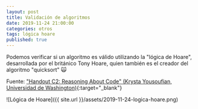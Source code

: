 ```yaml
---
layout: post
title: Validación de algoritmos
date: 2019-11-24 21:00:00
categories: otros
tags: lógica hoare
published: true
---
```


Podemos verificar si un algoritmo es válido utilizando la "lógica de Hoare", desarrollada por el británico Tony Hoare, quien también es el creador del algoritmo "quicksort" 🙀

Fuente: ["Handout C2: Reasoning About Code" (Krysta Yousoufian, Universidad de Washington)](https://www.coursehero.com/file/29913125/hoare-logicpdf/){:target="_blank"}

![Lógica de Hoare]({{ site.url }}/assets/2019-11-24-logica-hoare.png)
